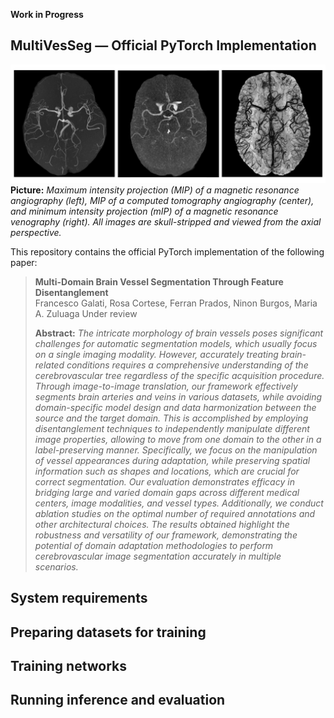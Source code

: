 **Work in Progress**

## MultiVesSeg &mdash; Official PyTorch Implementation

![Teaser image](./MRA_CTA_MRV.png)
**Picture:** *Maximum intensity projection (MIP) of a magnetic resonance angiography (left), MIP of a computed tomography angiography (center), and minimum intensity projection (mIP) of a magnetic resonance venography (right). All images are skull-stripped and viewed from the axial perspective.*

This repository contains the official PyTorch implementation of the following paper:

> **Multi-Domain Brain Vessel Segmentation Through Feature Disentanglement**<br>
> Francesco Galati, Rosa Cortese, Ferran Prados, Ninon Burgos, Maria A. Zuluaga
> Under review
>
> **Abstract:** *The intricate morphology of brain vessels poses significant challenges for automatic segmentation models, which usually focus on a single imaging modality. However, accurately treating brain-related conditions requires a comprehensive understanding of the cerebrovascular tree regardless of the specific acquisition procedure. Through image-to-image translation, our framework effectively segments brain arteries and veins in various datasets, while avoiding domain-specific model design and data harmonization between the source and the target domain. This is accomplished by employing disentanglement techniques to independently manipulate different image properties, allowing to move from one domain to the other in a label-preserving manner. Specifically, we focus on the manipulation of vessel appearances during adaptation, while preserving spatial information such as shapes and locations, which are crucial for correct segmentation. Our evaluation demonstrates efficacy in bridging large and varied domain gaps across different medical centers, image modalities, and vessel types. Additionally, we conduct ablation studies on the optimal number of required annotations and other architectural choices. The results obtained highlight the robustness and versatility of our framework, demonstrating the potential of domain adaptation methodologies to perform cerebrovascular image segmentation accurately in multiple scenarios.*

## System requirements

## Preparing datasets for training

## Training networks

## Running inference and evaluation
